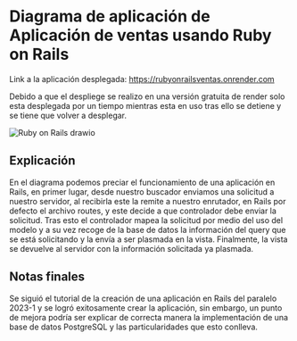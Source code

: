 # Diagrama de aplicación de Aplicación de ventas usando Ruby on Rails

Link a la aplicación desplegada: https://rubyonrailsventas.onrender.com

Debido a que el despliege se realizo en una versión gratuita de render solo esta desplegada por un tiempo mientras esta en uso tras ello se detiene y se tiene que volver a desplegar.

![Ruby on Rails drawio](https://github.com/Xavi122323/RubyOnRailsVentas/assets/65315734/9e61fdc5-95c5-46c6-92f6-6f2f036e267c)

## Explicación

En el diagrama podemos preciar el funcionamiento de una aplicación en Rails, en primer lugar, desde nuestro buscador enviamos una solicitud a nuestro servidor, al recibirla este la remite a nuestro enrutador, en Rails por defecto el archivo routes, y este decide a que controlador debe enviar la solicitud. Tras esto el controlador mapea la solicitud por medio del uso del modelo y a su vez recoge de la base de datos la información del query que se está solicitando y la envía a ser plasmada en la vista. Finalmente, la vista se devuelve al servidor con la información solicitada ya plasmada.

## Notas finales

Se siguió el tutorial de la creación de una aplicación en Rails del paralelo 2023-1 y se logró exitosamente crear la aplicación, sin embargo, un punto de mejora podría ser explicar de correcta manera la implementación de una base de datos PostgreSQL y las particularidades que esto conlleva.
